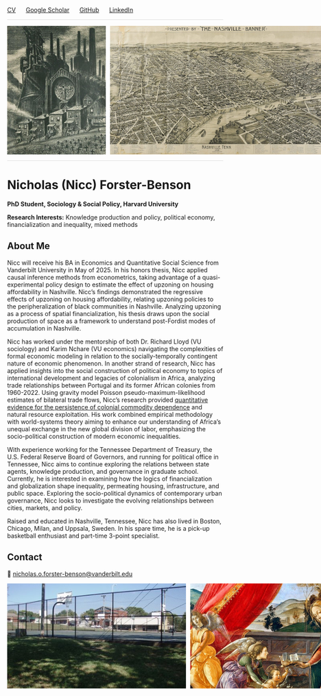 <a href="https://drive.google.com/file/d/1x0khmKX-Khnhw1tpvGOzUraXPIuiKe5Q/view?usp=sharing" target="_blank">CV</a> &nbsp;&nbsp;&nbsp;&nbsp; 
<a href="https://scholar.google.com/citations?user=kRAT0zUAAAAJ&hl=en" target="_blank">Google Scholar</a> &nbsp;&nbsp;&nbsp;&nbsp; 
<a href="https://github.com/nfb77" target="_blank">GitHub</a> &nbsp;&nbsp;&nbsp;&nbsp; 
<a href="https://linkedin.com/in/nicholas-forster-benson/" target="_blank">LinkedIn</a>

<hr style="border: none; height: 1px; background-color: gainsboro; margin-bottom: 0px 0;">

<div style="display: flex; align-items: flex-start;">
    <img src="art4.1.jpg" alt="Artwork" style="height: 300px; flex: 1; object-fit: cover; margin-right: 10px;">
    <img src="nashville_map.jpg" alt="Nashville Map" style="height: 300px; flex: 1; object-fit: cover; margin-right: 10px;">
    <img src="art1.jpg" alt="Artwork" style="height: 300px; flex: 1; object-fit: cover; margin-right: 0;">
</div>

<hr style="border: none; height: 1px; background-color: gainsboro; margin-bottom: 2px 0;">



# Nicholas (Nicc) Forster-Benson


**PhD Student, Sociology & Social Policy, Harvard University**

**Research Interests:** Knowledge production and policy, political economy, financialization and inequality, mixed methods

## About Me
Nicc will receive his BA in Economics and Quantitative Social Science from Vanderbilt University in May of 2025. In his honors thesis, Nicc applied causal inference methods from econometrics, taking advantage of a quasi-experimental policy design to estimate the effect of upzoning on housing affordability in Nashville. Nicc’s findings demonstrated the regressive effects of upzoning on housing affordability, relating upzoning policies to the peripheralization of black communities in Nashville. Analyzing upzoning as a process of spatial financialization, his thesis draws upon the social production of space as a framework to understand post-Fordist modes of accumulation in Nashville.

Nicc has worked under the mentorship of both Dr. Richard Lloyd (VU sociology) and Karim Nchare (VU economics) navigating the complexities of formal economic modeling in relation to the socially-temporally contingent nature of economic phenomenon. In another strand of research, Nicc has applied insights into the social construction of political economy to topics of international development and legacies of colonialism in Africa, analyzing trade relationships between Portugal and its former African colonies from 1960-2022. Using gravity model Poisson pseudo-maximum-likelihood estimates of bilateral trade flows, Nicc’s research provided [quantitative evidence for the persistence of colonial commodity dependence](https://papers.ssrn.com/sol3/papers.cfm?abstract_id=4874987) and natural resource exploitation. His work combined empirical methodology with world-systems theory aiming to enhance our understanding of Africa’s unequal exchange in the new global division of labor, emphasizing the socio-political construction of modern economic inequalities.

With experience working for the Tennessee Department of Treasury, the U.S. Federal Reserve Board of Governors, and running for political office in Tennessee, Nicc aims to continue exploring the relations between state agents, knowledge production, and governance in graduate school. Currently, he is interested in examining how the logics of financialization and globalization shape inequality, permeating housing, infrastructure, and public space. Exploring the socio-political dynamics of contemporary urban governance, Nicc looks to investigate the evolving relationships between cities, markets, and policy.

Raised and educated in Nashville, Tennessee, Nicc has also lived in Boston, Chicago, Milan, and Uppsala, Sweden. In his spare time, he is a pick-up basketball enthusiast and part-time 3-point specialist.

## Contact
📧 [nicholas.o.forster-benson@vanderbilt.edu](mailto:nicholas.o.forster-benson@vanderbilt.edu)

<div style="display: flex; align-items: flex-start;">
    <img src="r_park2.png" alt="Resivoir" style="height: 245px; flex: 1; object-fit: cover; margin-right: 10px;">
    <img src="art6.jpg" alt="Artwork"  style="height: 245px; flex: 1; object-fit: cover; margin-right: 0;">
</div>
